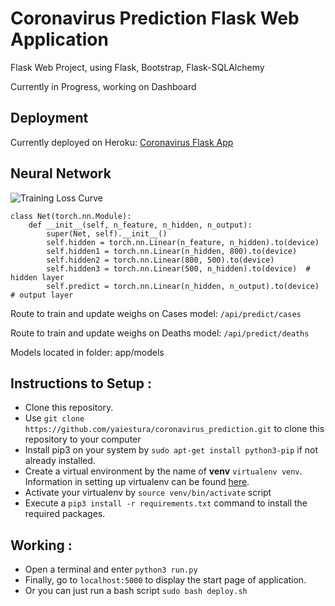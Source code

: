# Coronavirus Prediction Flask Web Application

Flask Web Project, using Flask, Bootstrap, Flask-SQLAlchemy

Currently in Progress, working on Dashboard

## Deployment

Currently deployed on Heroku: [Coronavirus Flask App](https://coronavirus-prediction-hse.herokuapp.com/)

## Neural Network
![Training Loss Curve](curve.gif)

```
class Net(torch.nn.Module):
    def __init__(self, n_feature, n_hidden, n_output):
        super(Net, self).__init__()
        self.hidden = torch.nn.Linear(n_feature, n_hidden).to(device)
        self.hidden1 = torch.nn.Linear(n_hidden, 800).to(device)
        self.hidden2 = torch.nn.Linear(800, 500).to(device)
        self.hidden3 = torch.nn.Linear(500, n_hidden).to(device)  # hidden layer
        self.predict = torch.nn.Linear(n_hidden, n_output).to(device)   # output layer
```

Route to train and update weighs on Cases model: `/api/predict/cases`

Route to train and update weighs on Deaths model: `/api/predict/deaths`

Models located in folder: app/models

## Instructions to Setup :

* Clone this repository.
* Use `git clone https://github.com/yaiestura/coronavirus_prediction.git` to clone this repository  to your computer
* Install pip3 on your system by `sudo apt-get install python3-pip` if not already installed.
* Create a virtual environment by the name of **venv** `virtualenv venv`. Information in setting up virtualenv can be found [here](https://docs.python-guide.org/dev/virtualenvs/ "Pipenv & Virtual Environments").
* Activate your virtualenv by `source venv/bin/activate` script
* Execute a `pip3 install -r requirements.txt` command to install the required packages.

## Working :

* Open a terminal and enter `python3 run.py`
* Finally, go to `localhost:5000` to display the start page of application.
* Or you can just run a bash script `sudo bash deploy.sh`
